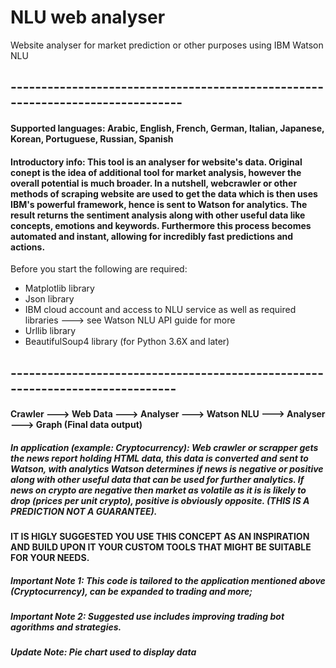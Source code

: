 # NLU web analyser
Website analyser for market prediction or other purposes using IBM Watson NLU
## -------------------------------------------------------------------------------
#### Supported languages: Arabic, English, French, German, Italian, Japanese, Korean, Portuguese, Russian, Spanish






#### Introductory info: This tool is an analyser for website's data. Original conept is the idea of additional tool for market analysis, however the overall potential is much broader. In a nutshell, webcrawler or other methods of scraping website are used to get the data which is then uses IBM's powerful framework, hence is sent to Watson for analytics. The result returns the sentiment analysis along with other useful data like concepts, emotions and keywords. Furthermore this process becomes automated and instant, allowing for incredibly fast predictions and actions.

Before you start the following are required:

* Matplotlib library
* Json library
* IBM cloud account and access to NLU service as well as required libraries ---> see Watson NLU API guide for more
* Urllib library
* BeautifulSoup4 library (for Python 3.6X and later)



## ------------------------------------------------------------------------------




#### Crawler ---> Web Data ---> Analyser ---> Watson NLU ---> Analyser ---> Graph (Final data output) 





##### In application (example: Cryptocurrency): Web crawler or scrapper gets the news report holding HTML data, this data is converted and sent to Watson, with analytics Watson determines if news is negative or positive along with other useful data that can be used for further analytics. If news on crypto are negative then market as volatile as it is is likely to drop (prices per unit crypto), positive is obviously opposite. (THIS IS A PREDICTION NOT A GUARANTEE).













#### IT IS HIGLY SUGGESTED YOU USE THIS CONCEPT AS AN INSPIRATION AND BUILD UPON IT YOUR CUSTOM TOOLS THAT MIGHT BE SUITABLE FOR YOUR NEEDS.










##### Important Note 1: This code is tailored to the application mentioned above (Cryptocurrency), can be expanded to trading and more;




##### Important Note 2: Suggested use includes improving trading bot agorithms and strategies. 




##### Update Note: Pie chart used to display data

